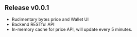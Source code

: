 Release v0.0.1
---
* Rudimentary bytes price and Wallet UI
* Backend RESTful API
* In-memory cache for price API, will update every 5 minutes.
